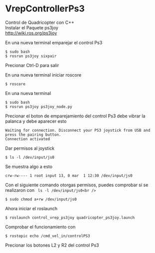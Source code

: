 # VrepControllerPs3
Control de Quadricopter con C++<br />
Instalar el Paquete ps3joy<br />
http://wiki.ros.org/ps3joy<br />

En una nueva terminal emparejar el control Ps3<br />
```
$ sudo bash
$ rosrun ps3joy sixpair
```
Precionar Ctrl-D para salir<br />

En una nueva terminal iniciar roscore<br />
```
$ roscore
```

En una nueva terminal<br />
```
$ sudo bash
$ rosrun ps3joy ps3joy_node.py
```

Precionar el boton de emparejamiento del control Ps3
debe vibrar la palanca y debe aparecer esto<br />

```
Waiting for connection. Disconnect your PS3 joystick from USB and press the pairing button.
Connection activated
```

Dar permisos al joystick<br />

```
$ ls -l /dev/input/js0
```

Se muestra algo a esto<br />

```
crw-rw---- 1 root input 13, 0 mar  1 12:30 /dev/input/js0
```

Con el siguiente comando otorgas permisos, puedes comprobar si se realizaron con ` ls -l /dev/input/js0<br />`

```
$ sudo chmod a+rw /dev/input/js0
```

Ahora iniciar el roslaunch<br />

```
$ roslaunch control_vrep_ps3joy quadricopter_ps3joy.launch
```

Comprobar el funcionamiento con <br />

```
$ rostopic echo /cmd_vel_in/controlPS3
```

Precionar los botones L2 y R2 del control Ps3<br />
